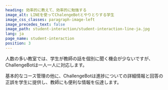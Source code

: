 ```yaml
---
heading: 効率的に教えて、効率的に勉強する
image_alt: LINEを使ってChalengeBotとやりとりする学生
image_css_classes: paragraph-image-left
image_precedes_text: false
image_path: student-interaction/student-interaction-line-ja.jpg
lang: ja
page_name: student-interaction
position: 3
---
```


人数の多い教室では、学生が教師の話を個別に聞く機会が少ないですが、ChallengeBotは一人一人に対応します。

基本的なコース管理の他に、ChallengeBotは進捗についての詳細情報と回答の正誤を学生に提供し、教師にも便利な情報を伝達します。
